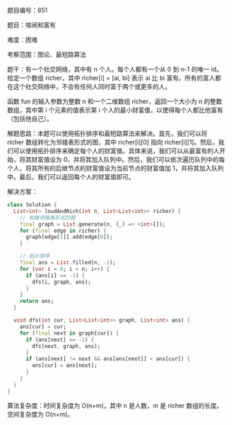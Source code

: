 题目编号：851

题目：喧闹和富有

难度：困难

考察范围：图论、最短路算法

题干：有一个社交网络，其中有 n 个人。每个人都有一个从 0 到 n-1 的唯一 id。给定一个数组 richer，其中 richer[i] = [ai, bi] 表示 ai 比 bi 富有。所有的富人都在这个社交网络中，不会有任何人同时富于两个或更多的人。

函数 fun 的输入参数为整数 n 和一个二维数组 richer，返回一个大小为 n 的整数数组，其中第 i 个元素的值表示第 i 个人的最小财富值，以使得每个人都比他富有（包括他自己）。

解题思路：本题可以使用拓扑排序和最短路算法来解决。首先，我们可以将 richer 数组转化为邻接表形式的图，其中 richer[i][0] 指向 richer[i][1]。然后，我们可以使用拓扑排序来确定每个人的财富值。具体来说，我们可以从最富有的人开始，将其财富值设为 0，并将其加入队列中。然后，我们可以依次遍历队列中的每个人，将其所有的后继节点的财富值设为当前节点的财富值加 1，并将其加入队列中。最后，我们可以返回每个人的财富值即可。

解决方案：

```dart
class Solution {
  List<int> loudAndRich(int n, List<List<int>> richer) {
    // 构建邻接表形式的图
    final graph = List.generate(n, (_) => <int>[]);
    for (final edge in richer) {
      graph[edge[1]].add(edge[0]);
    }

    // 拓扑排序
    final ans = List.filled(n, -1);
    for (var i = 0; i < n; i++) {
      if (ans[i] == -1) {
        dfs(i, graph, ans);
      }
    }
    return ans;
  }

  void dfs(int cur, List<List<int>> graph, List<int> ans) {
    ans[cur] = cur;
    for (final next in graph[cur]) {
      if (ans[next] == -1) {
        dfs(next, graph, ans);
      }
      if (ans[next] != next && ans[ans[next]] < ans[cur]) {
        ans[cur] = ans[next];
      }
    }
  }
}
```

算法复杂度：时间复杂度为 O(n+m)，其中 n 是人数，m 是 richer 数组的长度。空间复杂度为 O(n+m)。